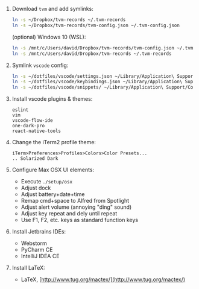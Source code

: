 1. Download `tvm` and add symlinks:

    ```bash
    ln -s ~/Dropbox/tvm-records ~/.tvm-records
    ln -s ~/Dropbox/tvm-records/tvm-config.json ~/.tvm-config.json
    ```

    (optional) Windows 10 (WSL):

    ```bash
    ln -s /mnt/c/Users/david/Dropbox/tvm-records/tvm-config.json ~/.tvm-config.json
    ln -s /mnt/c/Users/david/Dropbox/tvm-records ~/.tvm-records
    ```

1. Symlink `vscode` config:

    ```bash
    ln -s ~/dotfiles/vscode/settings.json ~/Library/Application\ Support/Code/User/settings.json
    ln -s ~/dotfiles/vscode/keybindings.json ~/Library/Application\ Support/Code/User/keybindings.json
    ln -s ~/dotfiles/vscode/snippets/ ~/Library/Application\ Support/Code/User/snippets
    ```

1. Install vscode plugins & themes:

    ```
    eslint
    vim
    vscode-flow-ide
    one-dark-pro
    react-native-tools
    ```

1. Change the iTerm2 profile theme:

    ```
    iTerm>Preferences>Profiles>Colors>Color Presets...
    .. Solarized Dark
    ```

1. Configure Max OSX UI elements:

    * Execute `./setup/osx`
    * Adjust dock
    * Adjust battery+date+time
    * Remap cmd+space to Alfred from Spotlight
    * Adjust alert volume (annoying "ding" sound)
    * Adjust key repeat and dely until repeat
    * Use F1, F2, etc. keys as standard function keys

1. Install Jetbrains IDEs:

    * Webstorm
    * PyCharm CE
    * IntelliJ IDEA CE

1. Install LaTeX:

    * LaTeX, [http://www.tug.org/mactex/](http://www.tug.org/mactex/)
